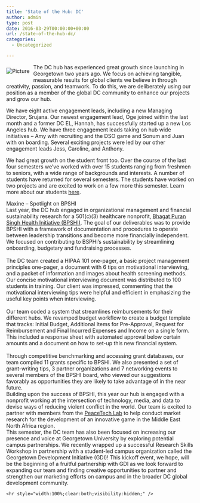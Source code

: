 ```yaml
---
title: 'State of the Hub: DC'
author: admin
type: post
date: 2016-03-29T00:00:00+00:00
url: /state-of-the-hub-dc/
categories:
  - Uncategorized

---
```

<span class="imgPusher" style="float:left;height:0px"></span><span style="display: table;width:auto;position:relative;float:left;max-width:100%;;clear:left;margin-top:0px;*margin-top:0px"><a><img src="http://www.dsoglobal.org//uploads/2/4/1/8/24188388/8892957.jpg?250" style="margin-top: 10px; margin-bottom: 10px; margin-left: 0px; margin-right: 10px; border-width:0; max-width:100%" alt="Picture" class="galleryImageBorder wsite-image" /></a><span style="display: table-caption; caption-side: bottom; font-size: 90%; margin-top: -10px; margin-bottom: 10px; text-align: center;" class="wsite-caption"></span></span> 

<div class="paragraph" style="text-align:left;display:block;">
  The DC hub has experienced great growth since launching in Georgetown two years ago. We focus on achieving tangible, measurable results for global clients we believe in through creativity, passion, and teamwork. To do this, we are deliberately using our position as a member of the global DC community to enhance our projects and grow our hub. </p> 
  
  <p>
    We have eight active engagement leads, including a new Managing Director, Srujana. Our newest engagement lead, Oge joined within the last month and a former DC EL, Hannah, has successfully started up a new Los Angeles hub. We have three engagement leads taking on hub wide initiatives &#8211; Amy with recruiting and the DSO game and Sonum and Juan with on boarding. Several exciting projects were led by our other engagement leads Jess, Caroline, and Anthony.
  </p>
  
  <p>
    We had great growth on the student front too. Over the course of the last four semesters we&#8217;ve worked with over 15 students ranging from freshmen to seniors, with a wide range of backgrounds and interests. A number of students have returned for several semesters. The students have worked on two projects and are excited to work on a few more this semester. Learn more about our students <a href="http://www.dsoglobal.org/teams.html" target="_blank" rel="noopener noreferrer">here</a>.
  </p>
  
  <p>
    ​Maxine – Spotlight on BPSHI<br />Last year, the DC hub engaged in organizational management and financial sustainability research for a 501(c)(3) healthcare nonprofit, <a href="http://bpshi.com/">Bhagat Puran Singh Health Initiative (BPSHI)</a>. The goal of our deliverables was to provide BPSHI with a framework of documentation and procedures to operate between leadership transitions and become more financially independent. We focused on contributing to BSPHI’s sustainability by streamlining onboarding, budgetary and fundraising processes.<br /> <br />The DC team created a HIPAA 101 one-pager, a basic project management principles one-pager, a document with 6 tips on motivational interviewing, and a packet of information and images about health screening methods. Our concise motivational interviewing document was distributed to 100 students in training. Our client was impressed, commenting that the motivational interviewing tips were helpful and efficient in emphasizing the useful key points when interviewing.<br /> <br />Our team coded a system that streamlines reimbursements for their different hubs. We revamped budget workflow to create a budget template that tracks: Initial Budget, Additional Items for Pre-Approval, Request for Reimbursement and Final Incurred Expenses and Income on a single form. This included a response sheet with automated approval below certain amounts and a document on how to set-up this new financial system.<br /> <br />Through competitive benchmarking and accessing grant databases, our team compiled 11 grants specific to BPSHI. We also presented a set of grant-writing tips, 3 partner organizations and 7 networking events to several members of the BPSHI board, who viewed our suggestions favorably as opportunities they are likely to take advantage of in the near future. <br />Building upon the success of BPSHI, this year our hub is engaged with a nonprofit working at the intersection of technology, media, and data to devise ways of reducing violent conflict in the world. Our team is excited to partner with members from the <a href="http://www.usip.org/programs/projects/the-peacetech-lab">PeaceTech Lab</a> to help conduct market research for the development of an innovative game in the Middle East North Africa region.<br />This semester, the DC team has also been focused on increasing our presence and voice at Georgetown University by exploring potential campus partnerships. We recently wrapped up a successful Research Skills Workshop in partnership with a student-led campus organization called the Georgetown Development Initiative (GDI)! This kickoff event, we hope, will be the beginning of a fruitful partnership with GDI as we look forward to expanding our team and finding creative opportunities to partner and strengthen our marketing efforts on campus and in the broader DC global development community.  </div> 
    
    <hr style="width:100%;clear:both;visibility:hidden;" />